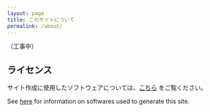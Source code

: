 ```yaml
---
layout: page
title: このサイトについて
permalink: /about/
---
```


（工事中）

## ライセンス
サイト作成に使用したソフトウェアについては、<a href="https://github.com/skrbcr/blog/blob/main/LICENSE.md" target="_blank">こちら</a> をご覧ください。

See <a href="https://github.com/skrbcr/blog/blob/main/LICENSE.md" target="_blank">here</a> for information on softwares used to generate this site.
